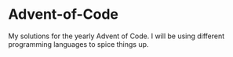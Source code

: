 # Advent-of-Code
My solutions for the yearly Advent of Code. I will be using different programming languages to spice things up.
